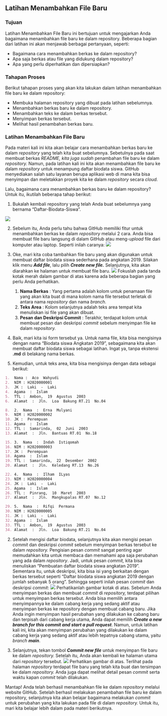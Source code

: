 ## Latihan Menambahkan File Baru

### Tujuan

Latihan Menambahkan File Baru ini bertujuan untuk mengajarkan Anda bagaimana menambahkan file baru ke dalam repository. Beberapa bagian dari latihan ini akan menjawab berbagai pertanyaan, seperti:

- Bagaimana cara menambahkan berkas ke dalam repository?
- Apa saja berkas atau file yang didukung dalam repository?
- Apa yang perlu diperhatikan dan dipersiapkan?

### Tahapan Proses

Berikut tahapan proses yang akan kita lakukan dalam latihan menambahkan file baru ke dalam repository:

- Membuka halaman repository yang dibuat pada latihan sebelumnya.
- Menambahkan berkas baru ke dalam repository.
- Menambahkan teks ke dalam berkas tersebut.
- Menyimpan berkas tersebut.
- Melihat hasil penambahan berkas baru.

### Latihan Menambahkan File Baru

Pada materi kali ini kita akan belajar cara menambahkan berkas baru ke dalam *repository* yang telah kita buat sebelumnya. Sebetulnya pada saat membuat berkas *README, kita juga sudah* penambahan file baru ke dalam *repository.* Namun, pada latihan kali ini kita akan menambahkan file baru ke dalam *repository* untuk menampung daftar biodata siswa. GitHub menyediakan salah satu layanan berupa aplikasi web di mana kita bisa menyimpan dan meletakkan proyek kita ke dalam *repository* secara *cloud.*

Lalu, bagaimana cara menambahkan berkas baru ke dalam repository? Untuk itu, ikutilah beberapa tahap berikut:

1.  Bukalah kembali repository yang telah Anda buat sebelumnya yang bernama “Daftar-Biodata-Siswa”.

<img src="/home/anggads_01/Public/bahasa pemrograman/dicoding_resources/20210705141914e275a5d6180c1818735d280139a376ad.png
">
    
2.  Sebelum itu, Anda perlu tahu bahwa GitHub memiliki fitur untuk menambahkan berkas ke dalam *repository* melalui 2 cara. Anda bisa membuat file baru langsung di dalam GitHub atau meng-*upload* file dari komputer atau laptop. Seperti inilah caranya:
<img src="/home/anggads_01/Public/bahasa pemrograman/dicoding_resources/2021070514195203ac16497fd41696e275bb5b9c46bfbd.png
"> 
    
3.  Oke, mari kita coba tambahkan file baru yang akan digunakan untuk membuat daftar biodata siswa sederhana pada angkatan 2019. Silakan klik menu ***Add file***, lalu pilih ***Create new file.*** Selanjutnya, kita akan diarahkan ke halaman untuk membuat file baru.
<img src="/home/anggads_01/Public/bahasa pemrograman/dicoding_resources/202107051420268f9ab5aab6d30c0e6b200b8da306998b.png
">
    Fokuslah pada tanda kotak merah dalam gambar di atas karena ada beberapa bagian yang perlu Anda perhatikan.
    1.  **Nama Berkas** : Yang pertama adalah kolom untuk penamaan file yang akan kita buat di mana kolom nama file tersebut terletak di antara nama *repository* dan nama *branch.*
    2.  **Teks Area** : Kolom selanjutnya adalah teks area tempat kita menuliskan isi file yang akan dibuat.
    3.  **Pesan dan Deskripsi Commit** : Terakhir, terdapat kolom untuk membuat pesan dan deskripsi *commit* sebelum menyimpan file ke dalam *repository.*
        
4.  Baik, mari kita isi form tersebut ya. Untuk nama file, kita bisa mengisinya dengan nama “Biodata siswa Angkatan 2019”, sebagaimana kita akan membuat daftar biodata siswa sebagai latihan. Ingat ya, tanpa ekstensi **.md** di belakang nama berkas.
    
5.  Kemudian, untuk teks area, kita bisa mengisinya dengan data sebagai berikut:
 
```md
1.  Nama :  Aco  Wahyudi
2.  NIM : H2020000001
3.  JK :  Laki  -  Laki
4.  Agama  :  Islam
5.  TTL :  Ambon,  19  Agustus  2003
6.  Alamat  :  Jln.  Loa  Bakung RT.21  No.04

8.  2.  Nama  :  Erna  Mulyani
9.  NIM : H2020000002
10. JK :  Perempuan
11. Agama  :  Islam
12. TTL :  Samarinda,  02  Juni  2003
13. Alamat  :  Jln.  Bantuas RT.01  No.18

15. 3.  Nama  :  Indah  Istiqomah
16. NIM : H2020000003
17. JK :  Perempuan
18. Agama  :  Islam
19. TTL :  Samarinda,  22  Desember  2002
20. Alamat  :  Jln.  Keledang RT.13  No.26

22. 4.  Nama  :  Ilham  ILyas
23. NIM : H2020000004
24. JK :  Laki  -  Laki
25. Agama  :  Islam
26. TTL :  Pinrang,  10  Maret  2003
27. Alamat  :  Jln.  Mangkupalas RT.07  No.12

29. 5.  Nama  :  Rifqi  Permana
30. NIM : H2020000005
31. JK :  Laki  -  Laki
32. Agama  :  Islam
33. TTL :  Ambon,  19  Agustus  2003
34. Alamat  :  Jln.  Loa  Bakung RT.21  No.04
```    
2.  Setelah mengisi daftar biodata, selanjutnya kita akan mengisi pesan *commit* dan deskripsi *commit* sebelum menyimpan berkas tersebut ke dalam *repository.* Pengisian pesan *commit* sangat penting agar memudahkan kita untuk membaca dan memahami apa saja perubahan yang ada dalam *repository*.
    Jadi, untuk pesan *commit,* kita bisa menuliskan “Pembuatan daftar biodata siswa angkatan 2019”. Sementara itu, untuk deskripsi, kita bisa isi yang berkaitan dengan berkas tersebut seperti “Daftar biodata siswa angkatan 2019 dengan jumlah sebanyak 5 orang”. Sehingga seperti inilah pesan *commit* dan deskripsi *commit*:
<img src="/home/anggads_01/Public/bahasa pemrograman/dicoding_resources/2021070514254591860019bf9730d1c6eb4f7518b1848d.png
">
    Perhatikanlah gambar kotak di atas. Sebelum Anda menyimpan berkas dan membuat *commit* di *repository,* terdapat pilihan untuk menyimpan berkas tersebut. Anda bisa memilih antara menyimpannya ke dalam cabang kerja yang sedang aktif atau menyimpan berkas ke repository dengan membuat cabang baru.
    Jika Anda ingin menyimpan hasil perubahan yang dilakukan ke cabang baru dan terpisah dari cabang kerja utama, Anda dapat memilih ***Create a new branch for this commit and start a pull request***. Namun, untuk latihan kali ini, kita akan menyimpan perubahan yang dilakukan ke dalam cabang kerja yang sedang aktif atau lebih tepatnya cabang utama, yaitu *branch* ***main***.
    
3.  Selanjutnya, tekan tombol  ***Commit new file*** untuk menyimpan file baru ke dalam *repository.* Setelah itu, Anda akan kembali ke halaman utama dari *repository* tersebut.
<img src="/home/anggads_01/Public/bahasa pemrograman/dicoding_resources/20210705142643670db54dc80236ce9648c2df7228a2f8.png
">
    Perhatikan gambar di atas. Terlihat pada halaman *repository* terdapat  file baru yang telah kita buat dan tersimpan ke dalam *repository.* Anda juga dapat melihat detail pesan *commit* serta waktu kapan *commit* telah dilakukan.

Mantap! Anda telah berhasil menambahkan file ke dalam *repository* melalui website GitHub. Setelah berhasil melakukan penambahan file baru ke dalam repository, selanjutnya kita akan belajar bagaimana melakukan *commit* untuk perubahan yang kita lakukan pada file di dalam *repository.* Untuk itu, mari kita belajar lebih dalam pada materi berikutnya.